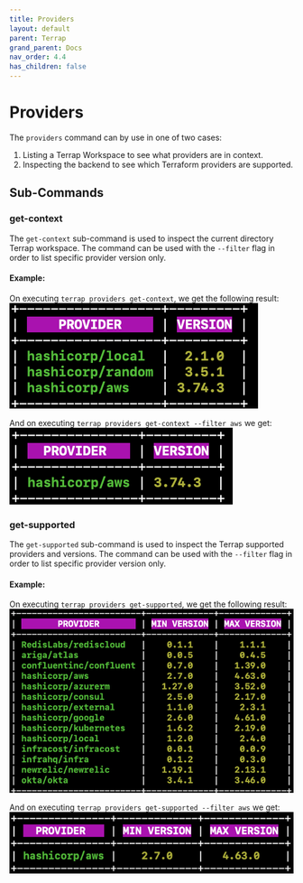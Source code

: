 ```yaml
---
title: Providers
layout: default
parent: Terrap
grand_parent: Docs
nav_order: 4.4
has_children: false
---
```

# Providers
The `providers` command can by use in one of two cases:
1. Listing a Terrap Workspace to see what providers are in context.
2. Inspecting the backend to see which Terraform providers are supported.

## Sub-Commands
### get-context
The `get-context` sub-command is used to inspect the current directory Terrap workspace.
The command can be used with the `--filter` flag in order to list specific provider version only.

#### Example:
On executing `terrap providers get-context`, we get the following result:
![context](images/providers-context.png)

And on executing `terrap providers get-context --filter aws` we get:
![context](images/filtered-providers-context.png)

### get-supported
The `get-supported` sub-command is used to inspect the Terrap supported providers and versions.
The command can be used with the `--filter` flag in order to list specific provider version only.

#### Example:
On executing `terrap providers get-supported`, we get the following result:
![context](images/supported-providers.png)

And on executing `terrap providers get-supported --filter aws` we get:
![context](images/filtered-supported-providers.png)